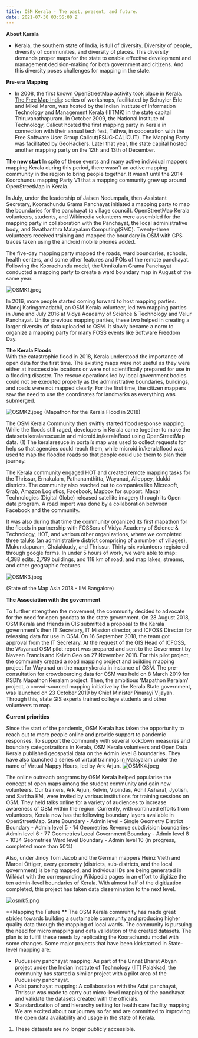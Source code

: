 ```yaml
---
title: OSM Kerala - The past, present, and future.
date: 2021-07-30 03:56:00 Z
---
```


**About Kerala**
- Kerala, the southern state of India, is full of diversity. Diversity of people, diversity of communities, and diversity of places. This diversity demands proper maps for the state to enable effective development and management decision-making for both government and citizens. And this diversity poses challenges for mapping in the state.

**Pre-era Mapping**
- In 2008, the first known OpenStreetMap activity took place in Kerala. [The Free Map India](https://wiki.openstreetmap.org/wiki/India/Events/Free_Map_India_2008): series of workshops, facilitated by Schuyler Erle and Mikel Maron, was hosted by the Indian Institute of Information Technology and Management Kerala (IIITMK) in the state capital Thiruvanathapuram. In October 2009, the National Institute of Technology, Calicut hosted the first mapping party in Kerala in connection with their annual tech fest, Tathva, in cooperation with the Free Software User Group Calicut(FSUG-CALICUT). The Mapping Party was facilitated by GeoHackers. Later that year, the state capital hosted another mapping party on the 12th and 13th of December.  

**The new start**
In spite of these events and many active individual mappers mapping Kerala during this period, there wasn’t an active mapping community in the region to bring people together. It wasn’t until the 2014 Koorchundu mapping Party V1 that a mapping community grew up around OpenStreetMap in Kerala. 

In July, under the leadership of Jaisen Nedumpala, then-Assistant Secretary, Koorachundu Grama Panchayat initiated a mapping party to map the boundaries for the panchayat (a village council). OpenStreetMap Kerala volunteers, students, and Wikimedia volunteers were assembled for the mapping party in collaboration with the Panchayat, the local administrative body, and  Swathanthra Malayalam Computing(SMC). Twenty-three volunteers received training and mapped the boundary in OSM with GPS traces taken using the android mobile phones added. 

The five-day mapping party mapped the roads, ward boundaries, schools, health centers, and some other features and POIs of the remote panchayat. Following the Koorachundu model, the Unnikulam Grama Panchayat conducted a mapping party to create a ward boundary map in August of the same year. 

![OSMK1.jpeg](/uploads/OSMK1.jpeg)

In 2016, more people started coming forward to host mapping parties. Manoj Karingamadathil, an OSM Kerala volunteer, led two mapping parties in June and July 2016 at Vidya Acadamy of Science & Technology and Velur Panchayat. Unlike previous mapping parties, these two helped in creating a larger diversity of data uploaded to OSM. It slowly became a norm to organize a mapping party for many FOSS events like Software Freedom Day.

**The Kerala Floods**  
With the catastrophic flood in 2018, Kerala understood the importance of open data for the first time. The existing maps were not useful as they were either at inaccessible locations or were not scientifically prepared for use in a flooding disaster. The rescue operations led by local government bodies could not be executed properly as the administrative boundaries, buildings, and roads were not mapped clearly. For the first time, the citizen mappers saw the need to use the coordinates for landmarks as everything was submerged.

![OSMK2.jpeg](/uploads/OSMK2.jpeg)
(Mapathon for the Kerala Flood in 2018)

The OSM Kerala Community then swiftly started flood response mapping. While the floods still raged, developers in Kerala came together to make the datasets keralarescue.in and microid.in/keralaflood using OpenStreetMap data. (1) The keralaresuce.in portal’s map was used to collect requests for help so that agencies could reach them, while microid.in/keralaflood was used to map the flooded roads so that people could use them to plan their journey. 

The Kerala community engaged HOT and created remote mapping tasks for the Thrissur, Ernakulam, Pathanamthitta, Wayanad, Alleppey, Idukki districts. The community also reached out to companies like Microsoft, Grab, Amazon Logistics, Facebook, Mapbox for support. Maxar Technologies (Digital Globe) released satellite imagery through its Open data program. A road import was done by a collaboration between Facebook and the community.


It was also during that time the community organized its first mapathon for the floods in partnership with FOSSers of Vidya Academy of Science & Technology, HOT, and various other organizations, where we completed three taluks (an administrative district comprising of a number of villages), Mukundapuram, Chalakkudy, and Thrissur. Thirty-six volunteers registered through google forms. In under 5 hours of work, we were able to map: 4,388 edits, 2,799 buildings, and 118 km of road, and map lakes, streams, and other geographic features.

![OSMK3.jpeg](/uploads/OSMK3.jpeg)

(State of the Map Asia 2018 - IIM Bangalore)


**The Association with the government** 

To further strengthen the movement, the community decided to advocate for the need for open geodata to the state government. On 28 August 2018, OSM Kerala and friends in CIS submitted a proposal to the Kerala government’s then IT Secretary, IT Mission director, and ICFOSS Director for releasing data for use in OSM. On 16 September 2018, the team got approval from the IT Secretary. 
At the request of the GIS Head of ICFOSS, the Wayanad OSM pilot report was prepared and sent to the Government by Naveen Francis and Kelvin Geo on 27 November 2018. For this pilot project, the community created a road mapping project and building mapping project for Wayanad on the mapmykerala.in instance of OSM.
The pre-consultation for crowdsourcing data for OSM was held on 8 March 2019 for KSDI’s Mapathon Keralam project. Then, the ambitious ‘Mapathon Keralam’ project, a crowd-sourced mapping initiative by the Kerala State government, was launched on 23 October 2019 by Chief Minister Pinarayi Vijayan. Through this, state GIS experts trained college students and other volunteers to map. 

**Current priorities**

Since the start of the pandemic, OSM Kerala has taken the opportunity to reach out to more people online and provide support to pandemic responses. To support the community with several lockdown measures and boundary categorizations in Kerala, OSM Kerala volunteers and Open Data Kerala published geospatial data on the Admin level 8 boundaries.  They have also launched a series of virtual trainings in Malayalam under the name of Virtual Mappy Hours, led by Ark Arjun. 
![OSMK4.jpeg](/uploads/OSMK4.jpeg)

The online outreach programs by OSM Kerala helped popularise the concept of open maps among the student community and gain new volunteers. Our trainers, Ark Arjun, Kelvin, Vipindas, Adhil Asharaf, Jyotish, and Saritha KM, were invited by various institutions for training sessions on OSM. They held talks online for a variety of audiences to increase awareness of OSM within the region.
Currently, with continued efforts from volunteers, Kerala now has the following boundary layers available in OpenStreetMap.
State Boundary - Admin level - Single Geometry
District Boundary - Admin level 5 - 14 Geometries
Revenue subdivision boundaries- Admin level 6 - 77 Geometries
Local Government Boundary - Admin level 8 - 1034 Geometries
Ward level Boundary - Admin level 10 (in progress, completed more than 50%)

Also, under Jinoy Tom Jacob and the German mappers Heinz Vieth and Marcel Ottiger, every geometry (districts, sub-districts, and the local government) is being mapped, and individual IDs are being generated in Wikidat with the corresponding Wikipedia pages in an effort to digitize the ten admin-level boundaries of Kerala.  With almost half of the digitization completed, this project has taken data dissemination to the next level.


![osmk5.png](/uploads/osmk5.png)



**Mapping the Future **
The OSM Kerala community has made great strides towards building a sustainable community and producing higher quality data through the mapping of local wards. The community is pursuing the need for micro mapping and data validation of the created datasets. The plan is to fulfill these needs by replicating the Koorachundu model with some changes. Some major projects that have been kickstarted in State-level mapping are:
* Pudussery panchayat mapping: As part of the Unnat Bharat Abyan project under the Indian Institute of Technology (IIT) Palakkad, the community has started a similar project with a pilot area of the Pudussery panchayat. 
* Adat panchayat mapping: A collaboration with the Adat panchayat, Thrissur was made to carry out micro-level mapping of the panchayat and validate the datasets created with the officials. 
* Standardization of and hierarchy setting for health care facility mapping 
We are excited about our journey so far and are committed to improving the open data availability and usage in the state of Kerala.

1. These datasets are no longer publicly accessible.


